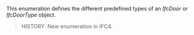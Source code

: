 This enumeration defines the different predefined types of an _IfcDoor_ or _IfcDoorType_ object.

> HISTORY&nbsp; New enumeration in IFC4.
